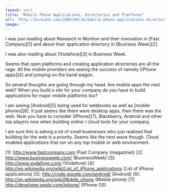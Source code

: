 ```yaml
---
layout: post
title: "Mobile Phone Applications, Directories and Platforms"
url: 'http://kinlane.com/2009/04/26/mobile-phone-applications-directories-and-platforms/'
image: ''
---
```


I was just reading about Research in Montion and their innovation in [Fast Company][1] and about their applicaiton directory in [Business Week][2].

I was also reading about [Vodafone][3] in Business Week.

Seems that open platforms and creating application directories are all the rage. All the mobile providers are seeing the success of namely [IPhone apps][4] and jumping on the band wagon.

So several thoughts are going through my head. Are mobile apps the next web? When you build a site for your company do you have to build applications for major mobile platforms too?

I am seeing [Android][5] being used for webbooks as well as [mobile phones][6]. It just seems like there were desktop apps, then there was the web. Now you have to consider [IPhone][7], Blackberry, Android and other top players now when building online / cloud tools for your company.

I am sure this is asking a lot of small businesses who just realized that building for the web is a priority. Seems like the next wave though. Cloud enabled applications that run on any top mobile or web environment.

   [1]: http://www.fastcompany.com (Fast Company (magazine))
   [2]: http://www.businessweek.com/ (BusinessWeek)
   [3]: http://www.vodafone.com/ (Vodafone)
   [4]: http://en.wikipedia.org/wiki/List_of_iPhone_applications (List of iPhone applications)
   [5]: http://code.google.com/android/ (Android)
   [6]: http://en.wikipedia.org/wiki/Mobile_phone (Mobile phone)
   [7]: http://developer.apple.com/iphone/ (IPhone OS)
